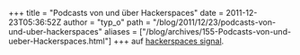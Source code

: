 +++
title = "Podcasts von und über Hackerspaces"
date = 2011-12-23T05:36:52Z
author = "typ_o"
path = "/blog/2011/12/23/podcasts-von-und-uber-hackerspaces"
aliases = ["/blog/archives/155-Podcasts-von-und-ueber-Hackerspaces.html"]
+++
auf [hackerspaces signal](https://signal.hackerspaces.org/).
